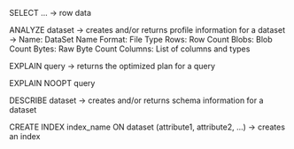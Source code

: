 SELECT ...
-> row data

ANALYZE dataset -> creates and/or returns profile information for a dataset
->
    Name: DataSet Name
    Format: File Type
    Rows: Row Count
    Blobs: Blob Count
    Bytes: Raw Byte Count
    Columns: List of columns and types

EXPLAIN query -> returns the optimized plan for a query

EXPLAIN NOOPT query

DESCRIBE dataset -> creates and/or returns schema information for a dataset

CREATE INDEX index_name ON dataset (attribute1, attribute2, ...) -> creates an index
